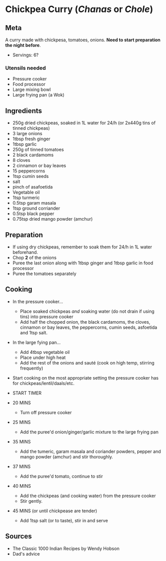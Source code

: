 # Chickpea Curry (_Chanas_ or _Chole_)

## Meta

A curry made with chickpesa, tomatoes, onions. **Need to start preparation the night before**.

* Servings: 6?

### Utensils needed

* Pressure cooker
* Food processor
* Large mixing bowl
* Large frying pan (a Wok)

## Ingredients

* 250g dried chickpeas, soaked in 1L water for 24/h (or 2x440g tins of tinned chickpeas)
* 3 large onions
* 1tbsp fresh ginger
* 1tbsp garlic
* 250g of tinned tomatoes
* 2 black cardamoms
* 8 cloves
* 2 cinnamon or bay leaves
* 15 peppercorns
* 1tsp cumin seeds
* salt
* pinch of asafoetida
* Vegetable oil
* 1tsp turmeric
* 0.5tsp garam masala
* 1tsp ground corriander
* 0.5tsp black pepper
* 0.75tsp dried mango powder (amchur)

## Preparation

* If using dry chickpeas, remember to soak them for 24/h in 1L water beforehand.
* Chop **2** of the onions
* Puree the last onion along with 1tbsp ginger and 1tbsp garlic in food processor
* Puree the tomatoes separately

## Cooking

* In the pressure cooker...
  * Place soaked chickpeas _and_ soaking water (do not drain if using tins) into pressure cooker
  * Add half the chopped onion, the black cardamoms, the cloves, cinnamon or bay leaves, the peppercorns, cumin seeds, asfoetida and 1tsp salt.
* In the large fying pan...
  * Add 4tbsp vegetable oil
  * Place under high heat
  * Add the rest of the onions and sauté (cook on high temp, stirring frequently)
* Start cooking on the most appropriate setting the pressure cooker has for chickpeas/lentil/daals/etc.

* START TIMER
* 20 MINS
  * Turn off pressure cooker
* 25 MINS
  * Add the puree'd onion/ginger/garlic mixture to the large frying pan
* 35 MINS
  * Add the tumeric, garam masala and coriander powders, pepper and mango powder (amchur) and stir thoroughly.
* 37 MINS
  * Add the puree'd tomato, continue to stir
* 40 MINS
  * Add the chickpeas (and cooking water) from the pressure cooker
  * Stir gently.
* 45 MINS (or until chickpease are tender)
  * Add 1tsp salt (or to taste), stir in and serve

## Sources

* The Classic 1000 Indian Recipes by Wendy Hobson
* Dad's advice
